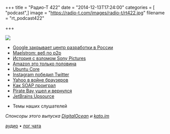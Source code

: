 +++
title = "Радио-Т 422"
date = "2014-12-13T17:24:00"
categories = [ "podcast",]
image = "https://radio-t.com/images/radio-t/rt422.jpg"
filename = "rt_podcast422"

+++

![](https://radio-t.com/images/radio-t/rt422.jpg)

* [Google закрывает центр разработки в России](http://geektimes.ru/company/vcstart/blog/242851/)
* [Maelstrom: веб по p2p](http://blog.bittorrent.com/2014/12/10/project-maelstrom-the-internet-we-build-next/)
* [История с взломом Sony Pictures](http://www.engadget.com/2014/12/10/sony-pictures-hack-the-whole-story/)
* [Amazon это только половина](http://www.geekwire.com/2014/fact-check-microsoft-exec-says-amazon-half-competitor-hyper-scale-cloud/)
* [Ubuntu Core](http://www.forbes.com/sites/benkepes/2014/12/09/ubuntu-core-changes-the-game-for-container-operating-systems/)
* [Instagram победил Twitter](http://mashable.com/2014/12/11/instagram-overtook-twitter-analysis/)
* [Yahoo в войне браузеров](http://techcrunch.com/2014/12/12/yahoo-starts-prompting-chrome-users-to-upgrade-to-firefox/)
* [Как SOAP проиграл](http://keithba.net/simplicity-and-utility-or-why-soap-lost)
* [Pirate Bay ушел и вернулся](http://blog.brokep.com/2014/12/09/the-pirate-bay-down-forever/)
* [JetBrains Upsource ](http://blog.jetbrains.com/upsource/2014/12/09/jetbrains-upsource-1-0-is-released-available-for-purchase/)
- Темы наших слушателей

_Спонсоры этого выпуска [DigitalOcean](https://www.digitalocean.com) и [kato.im](https://kato.im)_

[аудио](https://cdn.radio-t.com/rt_podcast422.mp3) • [лог чата](http://chat.radio-t.com/logs/radio-t-422.html)
<audio src="https://cdn.radio-t.com/rt_podcast422.mp3" preload="none"></audio>
